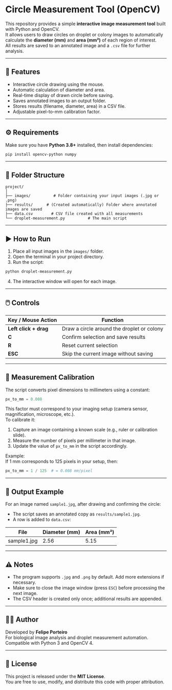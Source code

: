 # Circle Measurement Tool (OpenCV)

This repository provides a simple **interactive image measurement tool** built with Python and OpenCV.  
It allows users to draw circles on droplet or colony images to automatically calculate the **diameter (mm)** and **area (mm²)** of each region of interest.  
All results are saved to an annotated image and a `.csv` file for further analysis.

---

## 🧪 Features
- Interactive circle drawing using the mouse.
- Automatic calculation of diameter and area.
- Real-time display of drawn circle before saving.
- Saves annotated images to an output folder.
- Stores results (filename, diameter, area) in a CSV file.
- Adjustable pixel-to-mm calibration factor.

---

## ⚙️ Requirements

Make sure you have **Python 3.8+** installed, then install dependencies:

```bash
pip install opencv-python numpy
```

---

## 📂 Folder Structure

```
project/
│
├── images/          # Folder containing your input images (.jpg or .png)
├── results/      # (Created automatically) Folder where annotated images are saved
├── data.csv        # CSV file created with all measurements
└── droplet-measurement.py          # The main script
```

---

## ▶️ How to Run

1. Place all input images in the `images/` folder.
2. Open the terminal in your project directory.
3. Run the script:

```bash
python droplet-measurement.py
```

4. The interactive window will open for each image.

---

## 🖱️ Controls

| Key / Mouse Action | Function |
|--------------------|-----------|
| **Left click + drag** | Draw a circle around the droplet or colony |
| **C** | Confirm selection and save results |
| **R** | Reset current selection |
| **ESC** | Skip the current image without saving |

---

## 📏 Measurement Calibration

The script converts pixel dimensions to millimeters using a constant:

```python
px_to_mm = 0.008
```

This factor must correspond to your imaging setup (camera sensor, magnification, microscope, etc.).  
To calibrate it:
1. Capture an image containing a known scale (e.g., ruler or calibration slide).
2. Measure the number of pixels per millimeter in that image.
3. Update the value of `px_to_mm` in the script accordingly.

Example:  
If 1 mm corresponds to 125 pixels in your setup, then:
```python
px_to_mm = 1 / 125  # = 0.008 mm/pixel
```

---

## 💾 Output Example

For an image named `sample1.jpg`, after drawing and confirming the circle:
- The script saves an annotated copy as `results/sample1.jpg`.
- A row is added to `data.csv`:

| File | Diameter (mm) | Area (mm²) |
|------|----------------|------------|
| sample1.jpg | 2.56 | 5.15 |

---

## ⚠️ Notes

- The program supports `.jpg` and `.png` by default. Add more extensions if necessary.
- Make sure to close the image window (press `ESC`) before processing the next image.
- The CSV header is created only once; additional results are appended.

---

## 🧑‍💻 Author

Developed by **Felipe Porteiro**  
For biological image analysis and droplet measurement automation.  
Compatible with Python 3 and OpenCV 4.

---

## 📜 License

This project is released under the **MIT License**.  
You are free to use, modify, and distribute this code with proper attribution.

